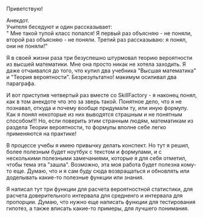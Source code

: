 Приветствую! 

Анекдот.  
Учителя беседуют и один рассказывает:   
" Мне такой тупой класс попался! Я первый раз объясняю - не поняли, второй раз объясняю - не поняли. Третий раз рассказываю: я понял, они не поняли!"  

Я в своей жизни раза три безуспешно штурмовал теорию вероятности из высшей математики. Мне она просто никак не хотела заходить. Я даже отчаивался до того, что купил два учебника "Высшая математика" и "Теория вероятности". Безрезультатно! макимум осиливал два параграфа. 

И вот приступив четвертый раз вместе со SkillFactory - я наконец понял, как в том анекдоте что это за зверь такой. Понятное дело, что я не познавал, откуда и почему вообще придумали ту, или иную формулу. Как я понял некоторые из них выводятся страшным и не понятным способом!!! Но, если поверить этим странным людям, математикам из раздела Теории вероятности, то формулы вполне себе легко применяются на практике! 

В процессе учебы я имею привычку делать конспект. Но тут я решил, более полезным будет ноутбук с текстом и формулами, и с несколькими полезными замечаниями, которые я для себя отметил, чтобы тема эта "зашла". Возможно, эта моя работа будет полезна кому-то еще. Думаю, что и я сам буду сюда возвращаться и обновлять или доделывать какие-то полезные функции или знания. 

Я написал тут три функции для расчета вероятностной статистики, для расчета доверительного интервала для средненго и интервала для пропорции. Думаю, что нужно еще написать функции для тестирования гипотез, а также вписать какие-то примеры, для лучшего понимания.
